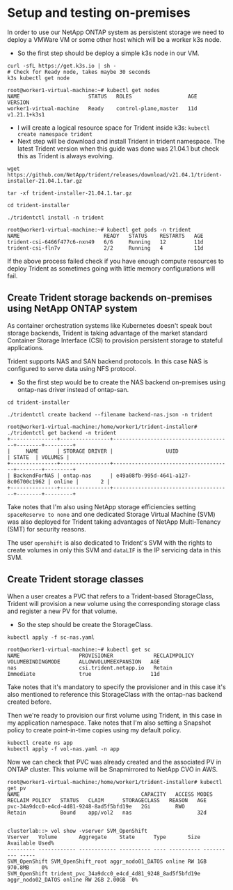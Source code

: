 # Setup and testing on-premises

In order to use our NetApp ONTAP system as persistent storage we need to deploy a VMWare VM or some other host which will be a worker k3s node. 

- So the first step should be deploy a simple k3s node in our VM.
```
curl -sfL https://get.k3s.io | sh -
# Check for Ready node, takes maybe 30 seconds
k3s kubectl get node

root@worker1-virtual-machine:~# kubectl get nodes
NAME                      STATUS   ROLES                  AGE   VERSION
worker1-virtual-machine   Ready    control-plane,master   11d   v1.21.1+k3s1

```
- I will create a logical resource space for Trident inside k3s:
```kubectl create namespace trident```
- Next step will be download and install Trident in trident namespace. The latest Trident version when this guide was done was 21.04.1 but check this as Trident is always evolving.
```
wget https://github.com/NetApp/trident/releases/download/v21.04.1/trident-installer-21.04.1.tar.gz

tar -xf trident-installer-21.04.1.tar.gz

cd trident-installer

./tridentctl install -n trident

root@worker1-virtual-machine:~# kubectl get pods -n trident
NAME                           READY   STATUS    RESTARTS   AGE
trident-csi-6466f477c6-nxn49   6/6     Running   12         11d
trident-csi-fln7v              2/2     Running   4          11d
```

If the above process failed check if you have enough compute resources to deploy Trident as sometimes going with little memory configurations will fail.

## Create Trident storage backends on-premises using NetApp ONTAP system

As container orchestration systems like Kubernetes doesn't speak bout storage backends, Trident is taking advantage of the market standard Container Storage Interface (CSI) to provision persistent storage to stateful applications.

Trident supports NAS and SAN backend protocols. In this case NAS is configured to serve data using NFS protocol.

- So the first step would be to create the NAS backend on-premises using ontap-nas driver instead of ontap-san.

```
cd trident-installer

./tridentctl create backend --filename backend-nas.json -n trident

root@worker1-virtual-machine:/home/worker1/trident-installer# ./tridentctl get backend -n trident
+---------------+----------------+--------------------------------------+--------+---------+
|     NAME      | STORAGE DRIVER |                 UUID                 | STATE  | VOLUMES |
+---------------+----------------+--------------------------------------+--------+---------+
| BackendForNAS | ontap-nas      | e49a08fb-995d-4641-a127-8c06700c1962 | online |       2 |
+---------------+----------------+--------------------------------------+--------+---------+
```
Take notes that I'm also using NetApp storage efficiencies setting ```spaceReserve to none``` and one dedicated Storage Virtual Machine (SVM) was also deployed for Trident taking advantages of NetApp Multi-Tenancy (SMT) for security reasons.

The user ```openshift``` is also dedicated to Trident's SVM with the rights to create volumes in only this SVM and ```dataLIF``` is the IP servicing data in this SVM.

## Create Trident storage classes

When a user creates a PVC that refers to a Trident-based StorageClass, Trident will provision a new volume using the corresponding storage class and register a new PV for that volume.

- So the step should be create the StorageClass.

```
kubectl apply -f sc-nas.yaml

root@worker1-virtual-machine:~# kubectl get sc
NAME                   PROVISIONER             RECLAIMPOLICY   VOLUMEBINDINGMODE      ALLOWVOLUMEEXPANSION   AGE
nas                    csi.trident.netapp.io   Retain          Immediate              true                   11d
```
Take notes that it's mandatory to specify the provisioner and in this case it's also mentioned to reference this StorageClass with the ontap-nas backend created before.

Then we're ready to provision our first volume using Trident, in this case in my application namespace. Take notes that I'm also setting a Snapshot policy to create point-in-time copies using my default policy.
```
kubectl create ns app
kubectl apply -f vol-nas.yaml -n app
```

Now we can check that PVC was already created and the associated PV in ONTAP cluster. This volume will be Snapmirrored to NetApp CVO in AWS.

```
root@worker1-virtual-machine:/home/worker1/trident-installer# kubectl get pv
NAME                                       CAPACITY   ACCESS MODES   RECLAIM POLICY   STATUS   CLAIM      STORAGECLASS   REASON   AGE
pvc-34a9dcc0-e4cd-4d81-9248-8ad5f5bfd19e   2Gi        RWO            Retain           Bound    app/vol2   nas                     32d


clusterlab::> vol show -vserver SVM_OpenShift 
Vserver   Volume       Aggregate    State      Type       Size  Available Used%
--------- ------------ ------------ ---------- ---- ---------- ---------- -----
SVM_OpenShift SVM_OpenShift_root aggr_nodo01_DATOS online RW 1GB  970.8MB    0%
SVM_OpenShift trident_pvc_34a9dcc0_e4cd_4d81_9248_8ad5f5bfd19e aggr_nodo02_DATOS online RW 2GB 2.00GB  0%
```
